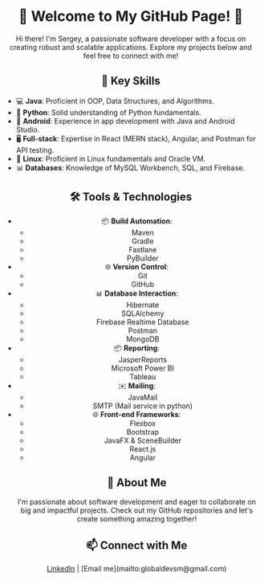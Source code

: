 <!-- Header -->
<h1 align="center">👋 Welcome to My GitHub Page! 🚀</h1>

<!-- Introduction -->
<p align="center">
  Hi there! I'm Sergey, a passionate software developer with a focus on creating robust and scalable applications. 
  Explore my projects below and feel free to connect with me!
</p>

<!-- Skills Section -->
<h2 align="center">🔧 Key Skills</h2>

<!-- Skills List -->
<ul>
  <li>💻 <strong>Java</strong>: Proficient in OOP, Data Structures, and Algorithms.</li>
  <li>🐍 <strong>Python</strong>: Solid understanding of Python fundamentals.</li>
  <li>📱  <strong>Android</strong>: Experience in app development with Java and Android Studio.</li>
  <li>🖥️ <strong>Full-stack</strong>: Expertise in React (MERN stack), Angular, and Postman for API testing.</li>
  <li>🐧 <strong>Linux</strong>: Proficient in Linux fundamentals and Oracle VM.</li>
  <li>📊 <strong>Databases</strong>: Knowledge of MySQL Workbench, SQL, and Firebase.</li>
</ul>

<!-- Tools & Technologies Section -->
<h2 align="center">🛠️ Tools & Technologies</h2>

<!-- Technologies List -->
<ul align="center">
   <li>📦 <strong>Build Automation</strong>:
    <ul>
      <li>Maven</li>
      <li>Gradle</li>
      <li>Fastlane</li>
      <li>PyBuilder</li>
    </ul>
  </li>

  
  <li>🌐 <strong>Version Control</strong>:
    <ul>
      <li>Git</li>
      <li>GitHub</li>
    </ul>
  </li>

  
  <li>📊 <strong>Database Interaction</strong>:
    <ul>
      <li>Hibernate</li>
      <li>SQLAlchemy</li>
      <li>Firebase Realtime Database</li>
      <li>Postman</li>
      <li>MongoDB</li>
    </ul>
  </li>

  
  <li>📦 <strong>Reporting</strong>:
    <ul>
      <li>JasperReports</li>
      <li>Microsoft Power BI</li>
      <li>Tableau</li>
    </ul>
  </li>

  
  <li>✉️ <strong>Mailing</strong>:
    <ul>
      <li>JavaMail</li>
      <li>SMTP (Mail service in python)</li>
    </ul>
  </li>

  
  <li>🌐 <strong>Front-end Frameworks</strong>:
    <ul>
      <li>Flexbox</li>
      <li>Bootstrap</li>
      <li>JavaFX & SceneBuilder</li>
      <li>React.js</li>
      <li>Angular</li>
    </ul>
  </li>

<!-- About Me Section -->
<h2 align="center">🌟 About Me</h2>

<!-- About Me Text -->
<p align="center">
  I'm passionate about software development and eager to collaborate on big and impactful projects. 
  Check out my GitHub repositories and let's create something amazing together!
</p>

<!-- Contact Section -->
<h2 align="center">📫 Connect with Me</h2>

<p align="center">
  <a href="https://www.linkedin.com/in/sergey-morozov-26043a240/">LinkedIn</a> |
  [Email me](mailto:globaldevsm@gmail.com)
</p>


